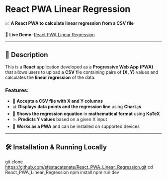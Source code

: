 # **React PWA Linear Regression**  
📈 **A React PWA to calculate linear regression from a CSV file**  

🔗 **Live Demo**: [React PWA Linear Regression](https://react-pwa-linear-regression.surge.sh/)  

---

## **📌 Description**  
This is a **React** application developed as a **Progressive Web App (PWA)** that allows users to upload a **CSV** file containing pairs of **(X, Y)** values and calculates the **linear regression** of the data.  

### Features:  
- 📂 **Accepts a CSV file with X and Y columns**  
- 📊 **Displays data points and the regression line** using **Chart.js**  
- 🧮 **Shows the regression equation** in **mathematical format** using **KaTeX**  
- 📉 **Predicts Y values** based on a given X input  
- 🚀 **Works as a PWA** and can be installed on supported devices  

---

## **🛠️ Installation & Running Locally**  
git clone https://github.com/sfestacatenate/React_PWA_Linear_Regression.git
cd React_PWA_Linear_Regression
npm install
npm run dev

